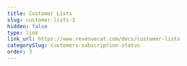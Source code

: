 ```yaml
---
title: Customer Lists
slug: customer-lists-1
hidden: false
type: link
link_url: https://www.revenuecat.com/docs/customer-lists
categorySlug: customers-subscription-status
order: 3
---
```

